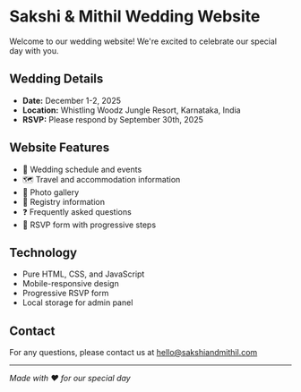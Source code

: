 # Sakshi & Mithil Wedding Website

Welcome to our wedding website! We're excited to celebrate our special day with you.

## Wedding Details
- **Date:** December 1-2, 2025
- **Location:** Whistling Woodz Jungle Resort, Karnataka, India
- **RSVP:** Please respond by September 30th, 2025

## Website Features
- 📅 Wedding schedule and events
- 🗺️ Travel and accommodation information
- 📸 Photo gallery
- 🎁 Registry information
- ❓ Frequently asked questions
- 📝 RSVP form with progressive steps

## Technology
- Pure HTML, CSS, and JavaScript
- Mobile-responsive design
- Progressive RSVP form
- Local storage for admin panel

## Contact
For any questions, please contact us at hello@sakshiandmithil.com

---

*Made with ❤️ for our special day*
